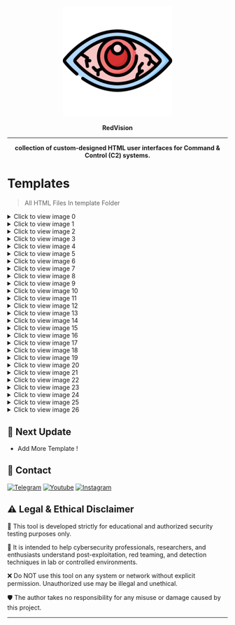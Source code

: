 <h3 align="center"><img src="res/icon.png" alt="logo" height="250px"></h3>
<p align="center">
    <b>RedVision</b><br>
    </p>
<hr>
<p align="center">
  <b>collection of custom-designed HTML user interfaces for Command & Control (C2) systems.</b>
    </p>

# Templates

> All HTML Files In  template Folder

<details>
    <summary>Click to view image 0</summary>
    <br>
<p align="center">
        <img src="res/c0.png" width="700"/>
</p>

</details>

<details>
    <summary>Click to view image 1</summary>
  <br>
<p align="center">
        <img src="res/c1.png" width="700"/>
    </p>

</details>

<details>
    <summary>Click to view image 2</summary>
  <br>
<p align="center">
        <img src="res/c2.png" width="700"/>
    </p>

</details>

<details>
    <summary>Click to view image 3</summary>
  <br>
<p align="center">
        <img src="res/c3.png" width="700"/>
    </p>

</details>

<details>
    <summary>Click to view image 4</summary>
  <br>
<p align="center">
        <img src="res/c4.png" width="700"/>
    </p>

</details>

<details>
    <summary>Click to view image 5</summary>
  <br>
<p align="center">
        <img src="res/c5.png" width="700"/>
    </p>

</details>

<details>
    <summary>Click to view image 6</summary>
  <br>
<p align="center">
        <img src="res/c6.png" width="700"/>
    </p>

</details>

<details>
    <summary>Click to view image 7</summary>
  <br>
<p align="center">
        <img src="res/c7.png" width="700"/>
    </p>

</details>

<details>
    <summary>Click to view image 8</summary>
  <br>
<p align="center">
        <img src="res/c8.png" width="700"/>
    </p>

</details>

<details>
    <summary>Click to view image 9</summary>
  <br>
 <p align="center">
        <img src="res/c9.png" width="700"/>
    </p>

</details>

<details>
    <summary>Click to view image 10</summary>
  <br>
<p align="center">
        <img src="res/c10.png" width="700"/>
    </p>

</details>

<details>
    <summary>Click to view image 11</summary>
  <br>
<p align="center">
        <img src="res/c11.png" width="700"/>
    </p>

</details>

<details>
    <summary>Click to view image 12</summary>
  <br>
<p align="center">
        <img src="res/c12.png" width="700"/>
    </p>

</details>

<details>
    <summary>Click to view image 13</summary>
  <br>
<p align="center">
        <img src="res/c13.png" width="700"/>
    </p>

</details>

<details>
    <summary>Click to view image 14</summary>
  <br>
    <p align="center">
        <img src="res/c14.png" width="700"/>
    </p>

</details>

<details>
    <summary>Click to view image 15</summary>
  <br>
    <p align="center">
        <img src="res/c15.png" width="700"/>
    </p>

</details>

<details>
    <summary>Click to view image 16</summary>
  <br>
    <p align="center">
        <img src="res/c16.png" width="700"/>
    </p>

</details>

<details>
    <summary>Click to view image 17</summary>
  <br>
    <p align="center">
        <img src="res/c17.png" width="700"/>
    </p>

</details>

<details>
    <summary>Click to view image 18</summary>
  <br>
    <p align="center">
        <img src="res/c18.png" width="700"/>
    </p>

</details>

<details>
    <summary>Click to view image 19</summary>
  <br>
    <p align="center">
        <img src="res/c19.png" width="700"/>
    </p>

</details>

<details>
    <summary>Click to view image 20</summary>
  <br>
    <p align="center">
        <img src="res/c20.png" width="700"/>
    </p>

</details>

<details>
    <summary>Click to view image 21</summary>
  <br>
    <p align="center">
        <img src="res/c21.png" width="700"/>
    </p>

</details>

<details>
    <summary>Click to view image 22</summary>
  <br>
    <p align="center">
        <img src="res/c22.png" width="700"/>
    </p>

</details>

<details>
    <summary>Click to view image 23</summary>
  <br>
    <p align="center">
        <img src="res/c23.png" width="700"/>
    </p>

</details>

<details>
    <summary>Click to view image 24</summary>
  <br>
    <p align="center">
        <img src="res/c24.png" width="700"/>
    </p>

</details>

<details>
    <summary>Click to view image 25</summary>
  <br>
    <p align="center">
        <img src="res/c25.png" width="700"/>
    </p>

</details>

<details>
    <summary>Click to view image 26</summary>
  <br>
    <p align="center">
        <img src="res/c26.png" width="700"/>
    </p>

</details>

   



<h2 id="next-update">🔱 Next Update</h2>
<ul>
<li>Add More Template !</li>
</ul>
<h2 id="contact">📧 Contact</h2>
<p >
<a href="https://t.me/amajax"><img title="Telegram" src="https://img.shields.io/badge/Telegram-black?style=for-the-badge&logo=Telegram"></a>
<a href="https://www.youtube.com/channel/UC0-QcOXgzRgSfcE3zerwu9w/?sub_confirmation=1"><img title="Youtube" src="https://img.shields.io/badge/Youtube-red?style=for-the-badge&logo=Youtube"></a>
<a href="https://www.instagram.com/sectoolfa"><img title="Instagram" src="https://img.shields.io/badge/Instagram-white?style=for-the-badge&logo=Instagram"></a>

## ⚠️ Legal & Ethical Disclaimer

🚨 This tool is developed strictly for educational and authorized security testing purposes only.

🔬 It is intended to help cybersecurity professionals, researchers, and enthusiasts understand post-exploitation, red teaming, and detection techniques in lab or controlled environments.

❌ Do NOT use this tool on any system or network without explicit permission. Unauthorized use may be illegal and unethical.

🛡 The author takes no responsibility for any misuse or damage caused by this project.

---
